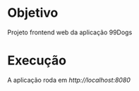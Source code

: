 # Objetivo

Projeto frontend web da aplicação 99Dogs

# Execução

A aplicação roda em *http://localhost:8080*